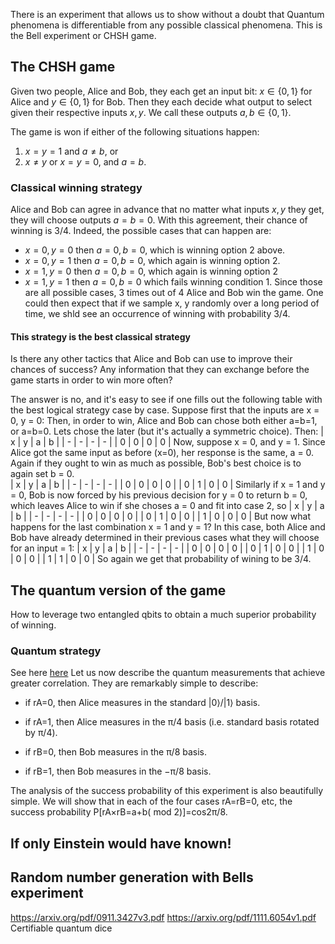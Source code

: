 There is an experiment that allows us to show without a doubt that Quantum phenomena is differentiable from any possible classical phenomena. This is the Bell experiment or CHSH game. 

## The CHSH game
Given two people, Alice and Bob, they each get an input bit: $x\in\{0,1\}$ for Alice and $y\in\{0,1\}$ for Bob. 
Then they each decide what output to select given their respective inputs $x, y$. We call these outputs $a, b \in \{0, 1\}$.

The game is won if either of the following situations happen: 
1. $x = y = 1$ and $a \neq b$, or
2. $x \neq y$ or $x = y = 0$, and $a = b$.  

### Classical winning strategy 
Alice and Bob can agree in advance that no matter what inputs $x, y$ they get, they will choose outputs $a=b=0$. With this agreement, their chance of winning is 3/4. 
Indeed, the possible cases that can happen are:
- $x=0, y=0$ then $a=0, b=0$, which is winning option 2 above. 
- $x=0, y=1$ then $a=0, b=0$, which again is winning option 2.
- $x=1, y=0$ then $a=0, b=0$, which again is winning option 2
- $x=1, y=1$ then $a=0, b=0$ which fails winning condition 1. 
Since those are all possible cases, 3 times out of 4 Alice and Bob win the game. One could then expect that if we sample x, y randomly over a long period of time, we shld see an occurrence of winning with probability 3/4. 

#### This strategy is the best classical strategy
Is there any other tactics that Alice and Bob can use to improve their chances of success? Any information that they can exchange before the game starts in order to win more often? 

The answer is no, and it's easy to see if one fills out the following table with the best logical strategy case by case. 
Suppose first that the inputs are x = 0, y = 0: Then, in order to win, Alice and Bob can chose both either a=b=1, or a=b=0. Lets chose the later (but it's actually a symmetric choice). Then:
| x | y | a | b |
| - | - | - | - |
| 0 | 0 | 0 | 0 |
Now, suppose x = 0, and y = 1. Since Alice got the same input as before (x=0), her response is the same, a = 0. Again if they ought to win as much as possible, Bob's best choice is to again set b = 0.   
| x | y | a | b |
| - | - | - | - |
| 0 | 0 | 0 | 0 |
| 0 | 1 | 0 | 0 |
Similarly if x = 1 and y = 0, Bob is now forced by his previous decision for y = 0 to return b = 0, which leaves Alice to win if she choses a = 0 and fit into case 2, so
| x | y | a | b |
| - | - | - | - |
| 0 | 0 | 0 | 0 |
| 0 | 1 | 0 | 0 |
| 1 | 0 | 0 | 0 |
But now what happens for the last combination x = 1 and y = 1? In this case, both Alice and Bob have already determined in their previous cases what they will choose for an input = 1: 
| x | y | a | b |
| - | - | - | - |
| 0 | 0 | 0 | 0 |
| 0 | 1 | 0 | 0 |
| 1 | 0 | 0 | 0 |
| 1 | 1 | 0 | 0 |
So again we get that probability of wining to be 3/4. 

## The quantum version of the game
How to leverage two entangled qbits to obtain a much superior probability of winning. 

### Quantum strategy
See here [here](https://learning.edx.org/course/course-v1:BerkeleyX+CS-191x+2T2020/block-v1:BerkeleyX+CS-191x+2T2020+type@sequential+block@16d3a31cd38e4634aaf1fb71054cd11f/block-v1:BerkeleyX+CS-191x+2T2020+type@vertical+block@8b437a49b5fb40bd8c50b12353d45e69)
Let us now describe the quantum measurements that achieve greater correlation. They are remarkably simple to describe:

-   if rA\=0, then Alice measures in the standard |0⟩/|1⟩ basis.
    
-   if rA\=1, then Alice measures in the π/4 basis (i.e. standard basis rotated by π/4).
    
-   if rB\=0, then Bob measures in the π/8 basis.
    
-   if rB\=1, then Bob measures in the −π/8 basis.
    

The analysis of the success probability of this experiment is also beautifully simple. We will show that in each of the four cases rA\=rB\=0, etc, the success probability P\[rA×rB\=a+b( mod 2)\]\=cos2π/8.

## If only Einstein would have known! 
## Random number generation with Bells experiment
https://arxiv.org/pdf/0911.3427v3.pdf 
https://arxiv.org/pdf/1111.6054v1.pdf Certifiable quantum dice